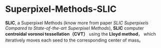 # Superpixel-Methods-SLIC
**SLIC**,  a Superpixel Methods (know more from paper *SLIC Superpixels Compared to State-of-the-art Superpixel Methods*), **SLIC** computer **centroidal voronoi tessellation（CVT）** using the **Lloyd method**， which iteratively moves each seed to the corresponding center of mass。
